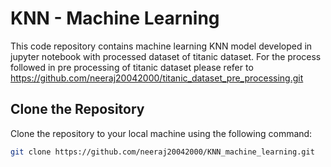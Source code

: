 # KNN - Machine Learning

This code repository contains machine learning KNN model developed in jupyter notebook with processed dataset of titanic dataset.
For the process followed in pre processing of titanic dataset please refer to https://github.com/neeraj20042000/titanic_dataset_pre_processing.git

## Clone the Repository

Clone the repository to your local machine using the following command:

```bash
git clone https://github.com/neeraj20042000/KNN_machine_learning.git
```

